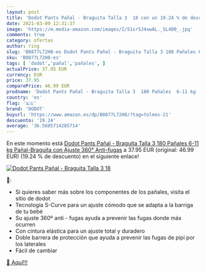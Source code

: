 ```yaml
---
layout: post
title: 'Dodot Pants Pañal - Braguita Talla 3  18 con un 19.24 % de descuento'
date: 2021-03-09 12:31:37
image: 'https://m.media-amazon.com/images/I/51srSJ4xwAL._SL400_.jpg'
comments: true
category: ofertas
author: ring
slug: 'B0877L72H8-es Dodot Pants Pañal - Braguita Talla 3 180 Pañales 6-11 kg...'
sku: 'B0877L72H8-es'
tags: [ 'dodot','pañal','pañales', ]
actualPrice: 37.95 EUR
currency: EUR
price: 37.95
comparePrice: 46.99 EUR
prodname: 'Dodot Pants Pañal - Braguita Talla 3  180 Pañales  6-11 kg  Pañal-Braguita con Ajuste 360° Anti-fugas'
country: 'es'
flag: '🇪🇸'
brand: 'DODOT'
buyurl: 'https://www.amazon.es/dp/B0877L72H8/?tag=tolees-21'
descuento: '19.24'
average: '36.5685714285714'
---
```


En este momento está [Dodot Pants Pañal - Braguita Talla 3  180 Pañales  6-11 kg  Pañal-Braguita con Ajuste 360° Anti-fugas](https://www.amazon.es/dp/B0877L72H8/?tag=tolees-21) a 37.95 EUR (original: 46.99 EUR) (19.24 %  de descuento) en el siguiente enlace!

[![Dodot Pants Pañal - Braguita Talla 3  18](https://m.media-amazon.com/images/I/51srSJ4xwAL._SL400_.jpg)](https://www.amazon.es/dp/B0877L72H8/?tag=tolees-21)

🔎:

- Si quieres saber más sobre los componentes de los pañales, visita el sitio de dodot
- Tecnología S-Curve para un ajuste cómodo que se adapta a la barriga de tu bebé
- Su ajuste 360º anti - fugas ayuda a prevenir las fugas donde más ocurren
- Con cintura elástica para un ajuste total y duradero
- Doble barrera de protección que ayuda a prevenir las fugas de pipí por los laterales
- Fácil de cambiar

[🛒 Aquí!!!](https://www.amazon.es/dp/B0877L72H8/?tag=tolees-21)
